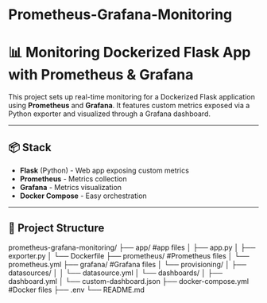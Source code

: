 # Prometheus-Grafana-Monitoring
# 📊 Monitoring Dockerized Flask App with Prometheus & Grafana

This project sets up real-time monitoring for a Dockerized Flask application using **Prometheus** and **Grafana**. It features custom metrics exposed via a Python exporter and visualized through a Grafana dashboard.

---

## 📦 Stack

- **Flask** (Python) - Web app exposing custom metrics
- **Prometheus** - Metrics collection
- **Grafana** - Metrics visualization
- **Docker Compose** - Easy orchestration

---

## 📁 Project Structure
prometheus-grafana-monitoring/
├── app/                #app files
│   ├── app.py
│   ├── exporter.py
│   └── Dockerfile
├── prometheus/         #Prometheus files
│   └── prometheus.yml
├── grafana/            #Grafana files
│   └── provisioning/
│       ├── datasources/
│       │   └── datasource.yml
│       └── dashboards/
│           ├── dashboard.yml
│           └── custom-dashboard.json
├── docker-compose.yml  #Docker files
├── .env
└── README.md
